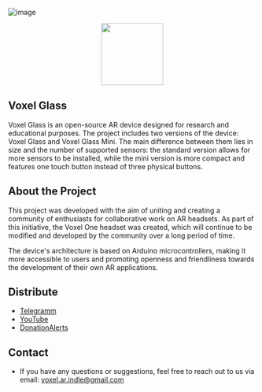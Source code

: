 ![image](https://github.com/user-attachments/assets/559497b8-b192-487e-9d35-99ab5c7711cc)<p align="center">
      <img src="[[https://ibb.co/tf49y1q](https://ibb.co/tf49y1q)]" width="126">
</p>

## Voxel Glass

Voxel Glass is an open-source AR device designed for research and educational purposes. The project includes two versions of the device: Voxel Glass and Voxel Glass Mini. The main difference between them lies in size and the number of supported sensors: the standard version allows for more sensors to be installed, while the mini version is more compact and features one touch button instead of three physical buttons.

## About the Project

This project was developed with the aim of uniting and creating a community of enthusiasts for collaborative work on AR headsets. As part of this initiative, the Voxel One headset was created, which will continue to be modified and developed by the community over a long period of time.

The device's architecture is based on Arduino microcontrollers, making it more accessible to users and promoting openness and friendliness towards the development of their own AR applications.

## Distribute

- [Telegramm](https://t.me/VoxelIndie)
- [YouTube](https://youtu.be/fe8EWjKe92w?si=TjnR1veJzxJYvTlk)
- [DonationAlerts](https://www.donationalerts.com/r/voxel_indle)

## Contact

- If you have any questions or suggestions, feel free to reach out to us via email: voxel.ar.indle@gmail.com
